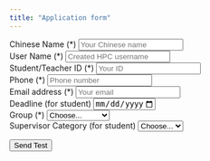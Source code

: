 ```yaml
---
title: "Application form"
---
```


  <form action="http://formspree.io/ariestiyansyah.rizky@gmail.com" method="POST"> 

  <div class="form-group">
    <label for="name">Chinese Name (*)</label>
      <input type="text" name="name" class="form-control" placeholder="Your Chinese name" required>
  </div>

  <div class="form-group">
    <label for="name">User Name (*)</label>
      <input type="text" name="name" class="form-control" placeholder="Created HPC username" required>
  </div>

  <div class="form-group">
    <label for="name">Student/Teacher ID (*)</label>
      <input type="text" name="ID" class="form-control" placeholder="Your ID" required>
  </div>
    
  <div class="form-group">
    <label for="name">Phone (*)</label>
      <input type="text" name="Phone" class="form-control" placeholder="Phone number" required>
  </div>
    
  <div class="form-group">
      <label for="_replyto">Email address (*)</label>
      <input type="email" name="_replyto" class="form-control" placeholder="Your email" required>
  </div>

  <div class="form-group">
    <label for="date">Deadline (for student)</label>
    <input type="date" min="2019-01-01" max="2050-01-01" step="7">
  </div>

  <div class="form-group">
      <label for="Supervisor">Group (*)</label>
      <select name="Supervisor" class="form-control">
        <option value="">Choose...</option>
        <option>Undergraduate</option>
        <option>Graduate</option>
        <option>Doctor</option>
        <option>Teacher</option>
      </select>
  </div>
        
  <div class="form-group">
      <label for="Supervisor">Supervisor Category (for student)</label>
      <select name="Supervisor" class="form-control">
        <option value="">Choose...</option>
        <option>安俊琳</option>
        <option>鲍艳松</option>
        <option>卜令兵</option>
        <option>曹念文</option>
        <option>曹  乐</option>
        <option>陈景华</option>
        <option>陈  倩</option>
        <option>楚志刚</option>
        <option>樊曙先</option>
        <option>高志球</option>
        <option>官  莉</option>
        <option>郭凤霞</option>
        <option>韩永翔</option>
        <option>黄兴友</option>
        <option>黄  乾</option>
        <option>金莲姬</option>
        <option>康汉青</option>
        <option>李煜斌</option>
        <option>李艳伟</option>
        <option>刘  超</option>
        <option>刘晓莉</option>
        <option>陆春松</option>
        <option>马晓燕</option>
        <option>牛生杰</option>
        <option>庞小兵</option>
        <option>谭涌波</option>
        <option>王成刚</option>
        <option>王昊亮</option>
        <option>王咏薇</option>
        <option>王振会</option>
        <option>魏  鸣</option>
        <option>杨素英</option>
        <option>银  燕</option>
        <option>于兴娜</option>
        <option>张其林</option>
        <option>赵天良</option>
        <option>郑有飞</option>
        <option>朱  彬</option>
        <option>朱  君</option>
      </select>
  </div>

  <button type="submit">Send Test</button>
  </form>